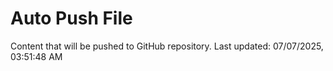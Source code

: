 # Auto Push File

Content that will be pushed to GitHub repository.
Last updated: 07/07/2025, 03:51:48 AM
